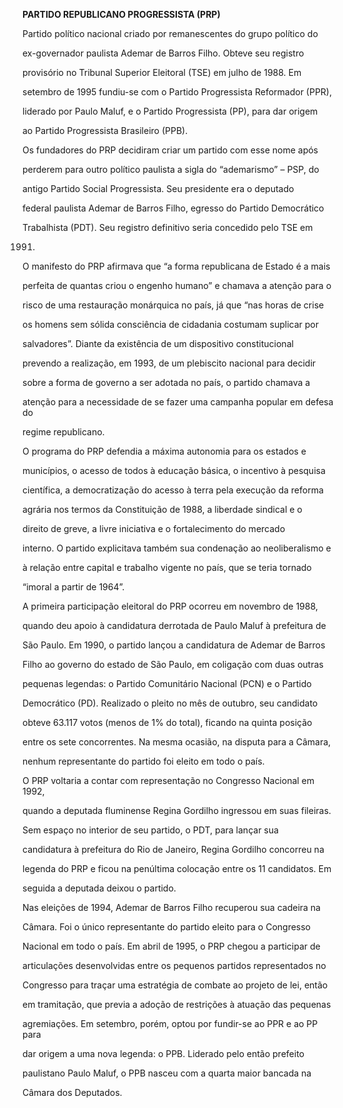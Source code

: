**PARTIDO REPUBLICANO PROGRESSISTA (PRP)**



Partido político nacional criado por remanescentes do grupo político do

ex-governador paulista Ademar de Barros Filho. Obteve seu registro

provisório no Tribunal Superior Eleitoral (TSE) em julho de 1988. Em

setembro de 1995 fundiu-se com o Partido Progressista Reformador (PPR),

liderado por Paulo Maluf, e o Partido Progressista (PP), para dar origem

ao Partido Progressista Brasileiro (PPB).



Os fundadores do PRP decidiram criar um partido com esse nome após

perderem para outro político paulista a sigla do “ademarismo” – PSP, do

antigo Partido Social Progressista. Seu presidente era o deputado

federal paulista Ademar de Barros Filho, egresso do Partido Democrático

Trabalhista (PDT). Seu registro definitivo seria concedido pelo TSE em

1991.



O manifesto do PRP afirmava que “a forma republicana de Estado é a mais

perfeita de quantas criou o engenho humano” e chamava a atenção para o

risco de uma restauração monárquica no país, já que “nas horas de crise

os homens sem sólida consciência de cidadania costumam suplicar por

salvadores”. Diante da existência de um dispositivo constitucional

prevendo a realização, em 1993, de um plebiscito nacional para decidir

sobre a forma de governo a ser adotada no país, o partido chamava a

atenção para a necessidade de se fazer uma campanha popular em defesa do

regime republicano.



O programa do PRP defendia a máxima autonomia para os estados e

municípios, o acesso de todos à educação básica, o incentivo à pesquisa

científica, a democratização do acesso à terra pela execução da reforma

agrária nos termos da Constituição de 1988, a liberdade sindical e o

direito de greve, a livre iniciativa e o fortalecimento do mercado

interno. O partido explicitava também sua condenação ao neoliberalismo e

à relação entre capital e trabalho vigente no país, que se teria tornado

“imoral a partir de 1964”.



A primeira participação eleitoral do PRP ocorreu em novembro de 1988,

quando deu apoio à candidatura derrotada de Paulo Maluf à prefeitura de

São Paulo. Em 1990, o partido lançou a candidatura de Ademar de Barros

Filho ao governo do estado de São Paulo, em coligação com duas outras

pequenas legendas: o Partido Comunitário Nacional (PCN) e o Partido

Democrático (PD). Realizado o pleito no mês de outubro, seu candidato

obteve 63.117 votos (menos de 1% do total), ficando na quinta posição

entre os sete concorrentes. Na mesma ocasião, na disputa para a Câmara,

nenhum representante do partido foi eleito em todo o país.



O PRP voltaria a contar com representação no Congresso Nacional em 1992,

quando a deputada fluminense Regina Gordilho ingressou em suas fileiras.

Sem espaço no interior de seu partido, o PDT, para lançar sua

candidatura à prefeitura do Rio de Janeiro, Regina Gordilho concorreu na

legenda do PRP e ficou na penúltima colocação entre os 11 candidatos. Em

seguida a deputada deixou o partido.



Nas eleições de 1994, Ademar de Barros Filho recuperou sua cadeira na

Câmara. Foi o único representante do partido eleito para o Congresso

Nacional em todo o país. Em abril de 1995, o PRP chegou a participar de

articulações desenvolvidas entre os pequenos partidos representados no

Congresso para traçar uma estratégia de combate ao projeto de lei, então

em tramitação, que previa a adoção de restrições à atuação das pequenas

agremiações. Em setembro, porém, optou por fundir-se ao PPR e ao PP para

dar origem a uma nova legenda: o PPB. Liderado pelo então prefeito

paulistano Paulo Maluf, o PPB nasceu com a quarta maior bancada na

Câmara dos Deputados.



